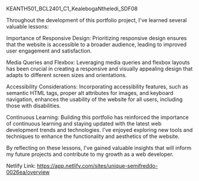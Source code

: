KEANTH501_BCL2401_C1_KealebogaNtheledi_SDF08

Throughout the development of this portfolio project, I've learned several valuable lessons:

Importance of Responsive Design: Prioritizing responsive design ensures that the website is accessible to a broader audience, leading to improved user engagement and satisfaction.

Media Queries and Flexbox: Leveraging media queries and flexbox layouts has been crucial in creating a responsive and visually appealing design that adapts to different screen sizes and orientations.

Accessibility Considerations: Incorporating accessibility features, such as semantic HTML tags, proper alt attributes for images, and keyboard navigation, enhances the usability of the website for all users, including those with disabilities.

Continuous Learning: Building this portfolio has reinforced the importance of continuous learning and staying updated with the latest web development trends and technologies. I've enjoyed exploring new tools and techniques to enhance the functionality and aesthetics of the website.

By reflecting on these lessons, I've gained valuable insights that will inform my future projects and contribute to my growth as a web developer.

Netlify Link: https://app.netlify.com/sites/unique-semifreddo-0026ea/overview
